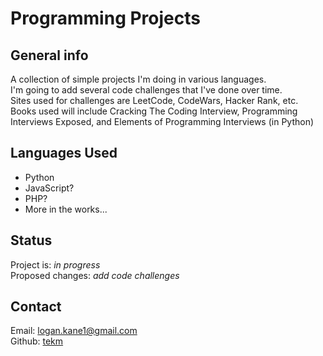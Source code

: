 # Programming Projects

## General info
A collection of simple projects I'm doing in various languages.\
I'm going to add several code challenges that I've done over time.\
Sites used for challenges are LeetCode, CodeWars, Hacker Rank, etc.\
Books used will include Cracking The Coding Interview, Programming Interviews Exposed, and Elements of Programming Interviews (in Python) 

## Languages Used
* Python
* JavaScript?
* PHP?
* More in the works...

## Status
Project is: _in progress_\
Proposed changes: _add code challenges_

## Contact
Email: logan.kane1@gmail.com\
Github: [tekm](github.com/tekm)
